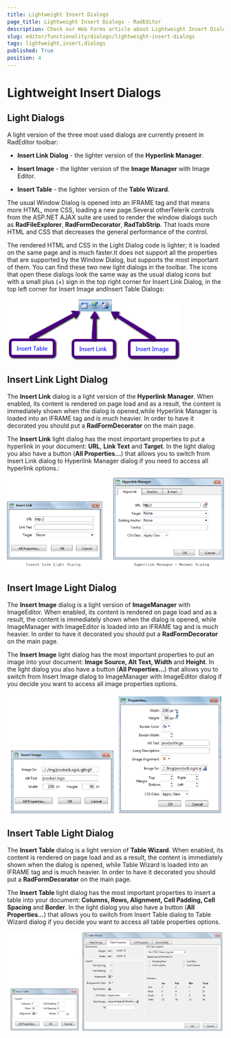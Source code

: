 ```yaml
---
title: Lightweight Insert Dialogs
page_title: Lightweight Insert Dialogs - RadEditor
description: Check our Web Forms article about Lightweight Insert Dialogs.
slug: editor/functionality/dialogs/lightweight-insert-dialogs
tags: lightweight,insert,dialogs
published: True
position: 4
---
```


# Lightweight Insert Dialogs

## Light Dialogs

A light version of the three most used dialogs are currently present in RadEditor toolbar:

* **Insert Link Dialog** - the lighter version of the **Hyperlink Manager**.

* **Insert Image** - the lighter version of the **Image Manager** with Image Editor.

* **Insert Table** - the lighter version of the **Table Wizard**.

The usual Window Dialog is opened into an IFRAME tag and that means more HTML, more CSS, loading a new page.Several otherTelerik controls from the ASP.NET AJAX suite are used to render the window dialogs such as **RadFileExplorer**, **RadFormDecorator**, **RadTabStrip**. That loads more HTML and CSS that decreases the general performance of the control.

The rendered HTML and CSS in the Light Dialog code is lighter; it is loaded on the same page and is much faster.It does not support all the properties that are supported by the Window Dialog, but supports the most important of them. You can find these two new light dialogs in the toolbar. The icons that open these dialogs look the same way as the usual dialog icons but with a small plus (+) sign in the top right corner for Insert Link Dialog, in the top left corner for Insert Image andInsert Table Dialogs:

![editor-new icons 1](images/editor-new_icons1.png)

## Insert Link Light Dialog

The **Insert Link** dialog is a light version of the **Hyperlink Manager**. When enabled, its content is rendered on page load and as a result, the content is immediately shown when the dialog is opened,while Hyperlink Manager is loaded into an IFRAME tag and is much heavier. In order to have it decorated you should put a **RadFormDecorator** on the main page.

The **Insert Link** light dialog has the most important properties to put a hyperlink in your document: **URL**, **Link Text** and **Target**. In the light dialog you also have a button (**All Properties…**) that allows you to switch from Insert Link dialog to Hyperlink Manager dialog if you need to access all hyperlink options.:

![InsertLink and HyperLinkManager](images/editor-link_both_dialogs.png)


## Insert Image Light Dialog

The **Insert Image** dialog is a light version of **ImageManager** with ImageEditor. When enabled, its content is rendered on page load and as a result, the content is immediately shown when the dialog is opened, while ImageManager with ImageEditor is loaded into an IFRAME tag and is much heavier. In order to have it decorated you should put a **RadFormDecorator** on the main page.

The **Insert Image** light dialog has the most important properties to put an image into your document: **Image Source, Alt Text, Width** and **Height**. In the light dialog you also have a button (**All Properties…**) that allows you to switch from Insert Image dialog to ImageManager with ImageEditor dialog if you decide you want to access all image properties options.

![Image Properties dialogs](images/editor-image_properties_both_light_dialogs.png)


## Insert Table Light Dialog

The **Insert Table** dialog is a light version of **Table Wizard**. When enabled, its content is rendered on page load and as a result, the content is immediately shown when the dialog is opened, while Table Wizard is loaded into an IFRAME tag and is much heavier. In order to have it decorated you should put a **RadFormDecorator** on the main page.

The **Insert Table** light dialog has the most important properties to insert a table into your document: **Columns, Rows, Alignment, Cell Padding, Cell Spacing** and **Border**. In the light dialog you also have a button (**All Properties…**) that allows you to switch from Insert Table dialog to Table Wizard dialog if you decide you want to access all table properties options.

![editor-table both dialogs](images/editor-table_both_dialogs.png)


